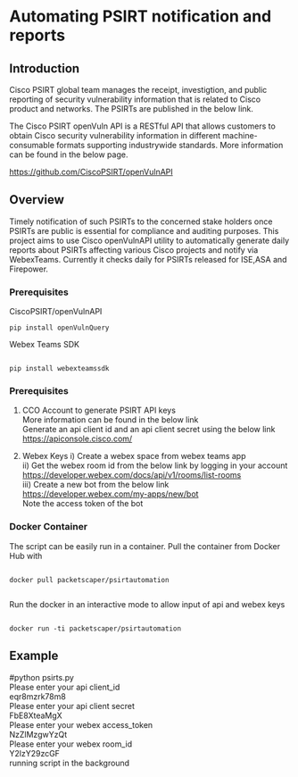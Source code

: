 # Automating PSIRT notification and reports

## Introduction

Cisco PSIRT global team manages the receipt, investigtion, and public reporting of security vulnerability information that is related 
to Cisco product and networks.
The PSIRTs are published in the below link.

The Cisco PSIRT openVuln API is a RESTful API that allows customers to obtain Cisco security vulnerability information in different machine-consumable formats supporting industrywide standards.
More information can be found in the below page.

https://github.com/CiscoPSIRT/openVulnAPI


## Overview

Timely notification of such PSIRTs to the concerned stake holders once PSIRTs are public is essential for compliance and auditing purposes.
This project aims to use Cisco openVulnAPI utility to automatically generate daily reports about PSIRTs affecting various Cisco projects and notify via WebexTeams.
Currently it checks daily for PSIRTs released for ISE,ASA and Firepower.


### Prerequisites

CiscoPSIRT/openVulnAPI



```
pip install openVulnQuery

```

Webex Teams SDK

```

pip install webexteamssdk

```


### Prerequisites

1. CCO Account to generate PSIRT API keys <br>
   More information can be found in the below link <br>
   Generate an api client id and an api client secret using the below link <br>
   https://apiconsole.cisco.com/

2. Webex Keys
  i) Create a webex space from webex teams app <br>
  ii) Get the webex room id from the below link by logging in your account <br>
    https://developer.webex.com/docs/api/v1/rooms/list-rooms <br>
  iii) Create a new bot from the below link <br>
     https://developer.webex.com/my-apps/new/bot <br>
    Note the access token of the bot <br>


### Docker Container

The script can be easily run in a container. 
Pull the container from Docker Hub with

```

docker pull packetscaper/psirtautomation


```

Run the docker in an interactive mode to allow input of api and webex keys


```

docker run -ti packetscaper/psirtautomation

```


## Example 

#python psirts.py <br>
Please enter your api client_id <br>
eqr8mzrk78m8 <br>
Please enter your api client secret <br>
FbE8XteaMgX <br>
Please enter your webex access_token <br>
NzZlMzgwYzQt <br>
Please enter your webex room_id <br>
Y2lzY29zcGF <br>
running script in the background <br>
